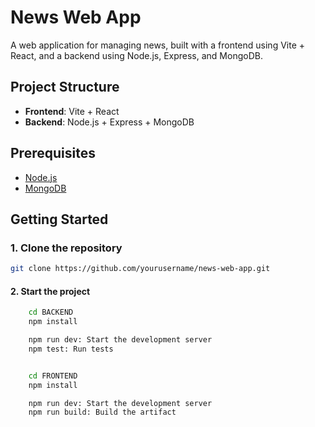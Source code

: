 # News Web App

A web application for managing news, built with a frontend using Vite + React, and a backend using Node.js, Express, and MongoDB.

## Project Structure

- **Frontend**: Vite + React
- **Backend**: Node.js + Express + MongoDB

## Prerequisites

- [Node.js](https://nodejs.org/)
- [MongoDB](https://www.mongodb.com/)

## Getting Started

### 1. Clone the repository

```bash
git clone https://github.com/yourusername/news-web-app.git
```

#### 2. Start the project
```bash
    cd BACKEND
    npm install

    npm run dev: Start the development server
    npm test: Run tests


    cd FRONTEND
    npm install

    npm run dev: Start the development server
    npm run build: Build the artifact
```


